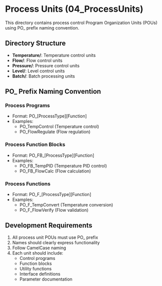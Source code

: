 # Process Units (04_ProcessUnits)

This directory contains process control Program Organization Units (POUs) using PO_ prefix naming convention.

## Directory Structure

- **Temperature/**: Temperature control units  
- **Flow/**: Flow control units
- **Pressure/**: Pressure control units
- **Level/**: Level control units  
- **Batch/**: Batch processing units

## PO_ Prefix Naming Convention

### Process Programs
- Format: PO_[ProcessType][Function]
- Examples:
  - PO_TempControl (Temperature control)
  - PO_FlowRegulate (Flow regulation)

### Process Function Blocks
- Format: PO_FB_[ProcessType][Function]  
- Examples:
  - PO_FB_TempPID (Temperature PID control)
  - PO_FB_FlowCalc (Flow calculation)

### Process Functions
- Format: PO_F_[ProcessType][Function]
- Examples:
  - PO_F_TempConvert (Temperature conversion)
  - PO_F_FlowVerify (Flow validation)

## Development Requirements

1. All process unit POUs must use PO_ prefix
2. Names should clearly express functionality
3. Follow CamelCase naming
4. Each unit should include:
   - Control programs
   - Function blocks
   - Utility functions  
   - Interface definitions
   - Parameter documentation